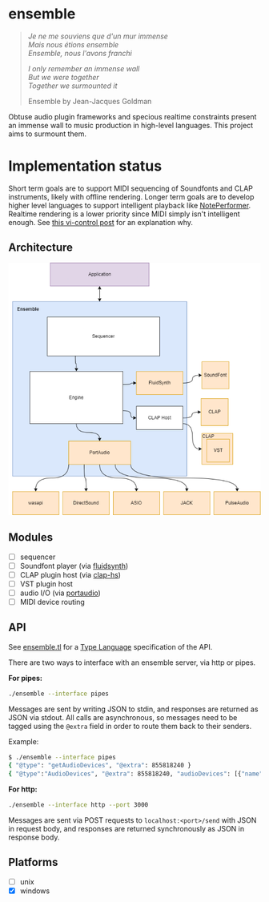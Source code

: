 # ensemble

> <i>Je ne me souviens que d'un mur immense<br>
> Mais nous étions ensemble<br>
> Ensemble, nous l'avons franchi<br>
>
> I only remember an immense wall<br>
> But we were  together<br>
> Together we surmounted it<br></i>
>
> Ensemble by Jean-Jacques Goldman

Obtuse audio plugin frameworks and specious realtime constraints present an immense wall to music production in high-level languages. This project aims to surmount them.

# Implementation status

Short term goals are to support MIDI sequencing of Soundfonts and CLAP instruments, likely with offline rendering. Longer term goals are to develop higher level languages to support intelligent playback like [NotePerformer](https://www.noteperformer.com/). Realtime rendering is a lower priority since MIDI simply isn't intelligent enough. See [this vi-control post](https://vi-control.net/community/threads/is-it-time-for-sound-rendering.48604/post-4889885) for an explanation why.

## Architecture

![architecture](architecture.png)

## Modules

- [ ] sequencer
- [ ] Soundfont player (via [fluidsynth](https://www.fluidsynth.org/))
- [ ] CLAP plugin host (via [clap-hs](https://github.com/JBetz/clap-hs))
- [ ] VST plugin host
- [ ] audio I/O (via [portaudio](http://www.portaudio.com/))
- [ ] MIDI device routing

## API

See [ensemble.tl](./ensemble.tl) for a [Type Language](https://core.telegram.org/mtproto/TL) specification of the API.

There are two ways to interface with an ensemble server, via http or pipes.

<b>For pipes:</b> 
```bash 
./ensemble --interface pipes
```

Messages are sent by writing JSON to stdin, and responses are returned as JSON via stdout. All calls are asynchronous, so messages need to be tagged using the `@extra` field in order to route them back to their senders.

Example:

```bash
$ ./ensemble --interface pipes
{ "@type": "getAudioDevices", "@extra": 855818240 }
{ "@type":"AudioDevices", "@extra": 855818240, "audioDevices": [{"name": "Microsoft Sound Mapper - Input", "index": 0}, { "name": "Speakers (Realtek (R) Audio)","index": 1}]}
```

<b>For http:</b> 
```bash
./ensemble --interface http --port 3000
```

Messages are sent via POST requests to `localhost:<port>/send` with JSON in request body, and responses are returned synchronously as JSON in response body.

## Platforms

- [ ] unix
- [x] windows
